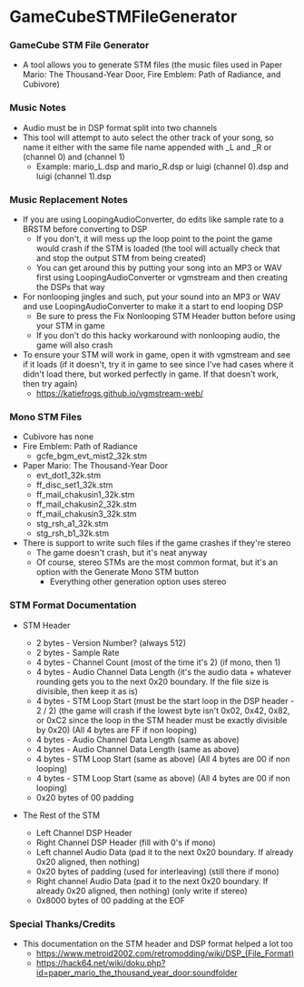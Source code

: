 # GameCubeSTMFileGenerator

### GameCube STM File Generator
* A tool allows you to generate STM files (the music files used in Paper Mario: The Thousand-Year Door, Fire Emblem: Path of Radiance, and Cubivore)

### Music Notes
* Audio must be in DSP format split into two channels
* This tool will attempt to auto select the other track of your song, so name it either with the same file name appended with _L and _R or (channel 0) and (channel 1)
    * Example: mario_L.dsp and mario_R.dsp or luigi (channel 0).dsp and luigi (channel 1).dsp

### Music Replacement Notes
* If you are using LoopingAudioConverter, do edits like sample rate to a BRSTM before converting to DSP
  * If you don't, it will mess up the loop point to the point the game would crash if the STM is loaded (the tool will actually check that and stop the output STM from being created)
  * You can get around this by putting your song into an MP3 or WAV first using LoopingAudioConverter or vgmstream and then creating the DSPs that way
* For nonlooping jingles and such, put your sound into an MP3 or WAV and use LoopingAudioConverter to make it a start to end looping DSP
  * Be sure to press the Fix Nonlooping STM Header button before using your STM in game
  * If you don't do this hacky workaround with nonlooping audio, the game will also crash
* To ensure your STM will work in game, open it with vgmstream and see if it loads (if it doesn't, try it in game to see since I've had cases where it didn't load there, but worked perfectly in game. If that doesn't work, then try again)
  * https://katiefrogs.github.io/vgmstream-web/

### Mono STM Files
* Cubivore has none
* Fire Emblem: Path of Radiance
  * gcfe_bgm_evt_mist2_32k.stm
* Paper Mario: The Thousand-Year Door
  * evt_dot1_32k.stm
  * ff_disc_set1_32k.stm
  * ff_mail_chakusin1_32k.stm
  * ff_mail_chakusin2_32k.stm
  * ff_mail_chakusin3_32k.stm
  * stg_rsh_a1_32k.stm
  * stg_rsh_b1_32k.stm
* There is support to write such files if the game crashes if they're stereo 
  * The game doesn't crash, but it's neat anyway
  * Of course, stereo STMs are the most common format, but it's an option with the Generate Mono STM button
    * Everything other generation option uses stereo

### STM Format Documentation
* STM Header
  * 2 bytes - Version Number? (always 512)
  * 2 bytes - Sample Rate
  * 4 bytes - Channel Count (most of the time it's 2) (if mono, then 1)
  * 4 bytes - Audio Channel Data Length (it's the audio data + whatever rounding gets you to the next 0x20 boundary. If the file size is divisible, then keep it as is)
  * 4 bytes - STM Loop Start (must be the start loop in the DSP header - 2 / 2) (the game will crash if the lowest byte isn't 0x02, 0x42, 0x82, or 0xC2 since the loop in the STM header must be exactly divisible by 0x20) (All 4 bytes are FF if non looping)
  * 4 bytes - Audio Channel Data Length (same as above)
  * 4 bytes - Audio Channel Data Length (same as above)
  * 4 bytes - STM Loop Start (same as above) (All 4 bytes are 00 if non looping)
  * 4 bytes - STM Loop Start (same as above) (All 4 bytes are 00 if non looping)
  * 0x20 bytes of 00 padding

* The Rest of the STM
  * Left Channel DSP Header
  * Right Channel DSP Header (fill with 0's if mono)
  * Left channel Audio Data (pad it to the next 0x20 boundary. If already 0x20 aligned, then nothing)
  * 0x20 bytes of padding (used for interleaving) (still there if mono)
  * Right channel Audio Data (pad it to the next 0x20 boundary. If already 0x20 aligned, then nothing) (only write if stereo)
  * 0x8000 bytes of 00 padding at the EOF

### Special Thanks/Credits
* This documentation on the STM header and DSP format helped a lot too
    * https://www.metroid2002.com/retromodding/wiki/DSP_(File_Format)
    * https://hack64.net/wiki/doku.php?id=paper_mario_the_thousand_year_door:soundfolder